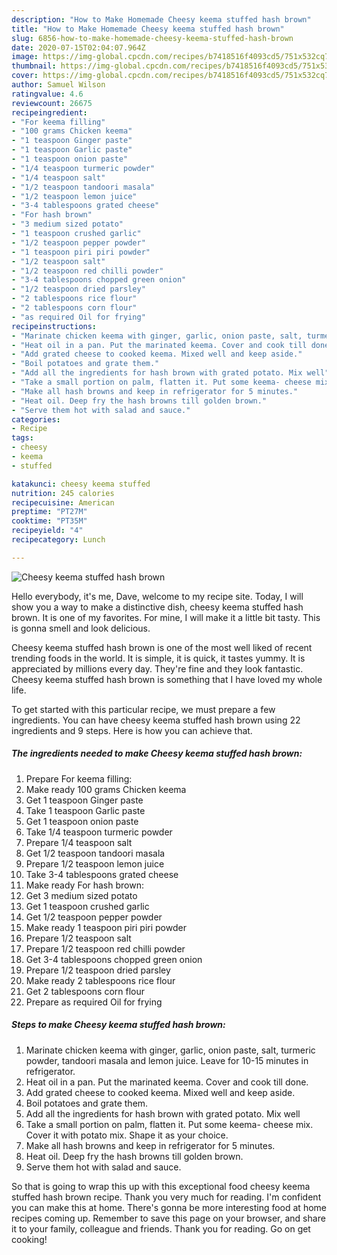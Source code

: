 ```yaml
---
description: "How to Make Homemade Cheesy keema stuffed hash brown"
title: "How to Make Homemade Cheesy keema stuffed hash brown"
slug: 6856-how-to-make-homemade-cheesy-keema-stuffed-hash-brown
date: 2020-07-15T02:04:07.964Z
image: https://img-global.cpcdn.com/recipes/b7418516f4093cd5/751x532cq70/cheesy-keema-stuffed-hash-brown-recipe-main-photo.jpg
thumbnail: https://img-global.cpcdn.com/recipes/b7418516f4093cd5/751x532cq70/cheesy-keema-stuffed-hash-brown-recipe-main-photo.jpg
cover: https://img-global.cpcdn.com/recipes/b7418516f4093cd5/751x532cq70/cheesy-keema-stuffed-hash-brown-recipe-main-photo.jpg
author: Samuel Wilson
ratingvalue: 4.6
reviewcount: 26675
recipeingredient:
- "For keema filling"
- "100 grams Chicken keema"
- "1 teaspoon Ginger paste"
- "1 teaspoon Garlic paste"
- "1 teaspoon onion paste"
- "1/4 teaspoon turmeric powder"
- "1/4 teaspoon salt"
- "1/2 teaspoon tandoori masala"
- "1/2 teaspoon lemon juice"
- "3-4 tablespoons grated cheese"
- "For hash brown"
- "3 medium sized potato"
- "1 teaspoon crushed garlic"
- "1/2 teaspoon pepper powder"
- "1 teaspoon piri piri powder"
- "1/2 teaspoon salt"
- "1/2 teaspoon red chilli powder"
- "3-4 tablespoons chopped green onion"
- "1/2 teaspoon dried parsley"
- "2 tablespoons rice flour"
- "2 tablespoons corn flour"
- "as required Oil for frying"
recipeinstructions:
- "Marinate chicken keema with ginger, garlic, onion paste, salt, turmeric powder, tandoori masala and lemon juice. Leave for 10-15 minutes in refrigerator."
- "Heat oil in a pan. Put the marinated keema. Cover and cook till done."
- "Add grated cheese to cooked keema. Mixed well and keep aside."
- "Boil potatoes and grate them."
- "Add all the ingredients for hash brown with grated potato. Mix well"
- "Take a small portion on palm, flatten it. Put some keema- cheese mix. Cover it with potato mix. Shape it as your choice."
- "Make all hash browns and keep in refrigerator for 5 minutes."
- "Heat oil. Deep fry the hash browns till golden brown."
- "Serve them hot with salad and sauce."
categories:
- Recipe
tags:
- cheesy
- keema
- stuffed

katakunci: cheesy keema stuffed 
nutrition: 245 calories
recipecuisine: American
preptime: "PT27M"
cooktime: "PT35M"
recipeyield: "4"
recipecategory: Lunch

---
```



![Cheesy keema stuffed hash brown](https://img-global.cpcdn.com/recipes/b7418516f4093cd5/751x532cq70/cheesy-keema-stuffed-hash-brown-recipe-main-photo.jpg)

Hello everybody, it's me, Dave, welcome to my recipe site. Today, I will show you a way to make a distinctive dish, cheesy keema stuffed hash brown. It is one of my favorites. For mine, I will make it a little bit tasty. This is gonna smell and look delicious.

Cheesy keema stuffed hash brown is one of the most well liked of recent trending foods in the world. It is simple, it is quick, it tastes yummy. It is appreciated by millions every day. They're fine and they look fantastic. Cheesy keema stuffed hash brown is something that I have loved my whole life.




To get started with this particular recipe, we must prepare a few ingredients. You can have cheesy keema stuffed hash brown using 22 ingredients and 9 steps. Here is how you can achieve that.

<!--inarticleads1-->

##### The ingredients needed to make Cheesy keema stuffed hash brown:

1. Prepare For keema filling:
1. Make ready 100 grams Chicken keema
1. Get 1 teaspoon Ginger paste
1. Take 1 teaspoon Garlic paste
1. Get 1 teaspoon onion paste
1. Take 1/4 teaspoon turmeric powder
1. Prepare 1/4 teaspoon salt
1. Get 1/2 teaspoon tandoori masala
1. Prepare 1/2 teaspoon lemon juice
1. Take 3-4 tablespoons grated cheese
1. Make ready For hash brown:
1. Get 3 medium sized potato
1. Get 1 teaspoon crushed garlic
1. Get 1/2 teaspoon pepper powder
1. Make ready 1 teaspoon piri piri powder
1. Prepare 1/2 teaspoon salt
1. Prepare 1/2 teaspoon red chilli powder
1. Get 3-4 tablespoons chopped green onion
1. Prepare 1/2 teaspoon dried parsley
1. Make ready 2 tablespoons rice flour
1. Get 2 tablespoons corn flour
1. Prepare as required Oil for frying




<!--inarticleads2-->

##### Steps to make Cheesy keema stuffed hash brown:

1. Marinate chicken keema with ginger, garlic, onion paste, salt, turmeric powder, tandoori masala and lemon juice. Leave for 10-15 minutes in refrigerator.
1. Heat oil in a pan. Put the marinated keema. Cover and cook till done.
1. Add grated cheese to cooked keema. Mixed well and keep aside.
1. Boil potatoes and grate them.
1. Add all the ingredients for hash brown with grated potato. Mix well
1. Take a small portion on palm, flatten it. Put some keema- cheese mix. Cover it with potato mix. Shape it as your choice.
1. Make all hash browns and keep in refrigerator for 5 minutes.
1. Heat oil. Deep fry the hash browns till golden brown.
1. Serve them hot with salad and sauce.




So that is going to wrap this up with this exceptional food cheesy keema stuffed hash brown recipe. Thank you very much for reading. I'm confident you can make this at home. There's gonna be more interesting food at home recipes coming up. Remember to save this page on your browser, and share it to your family, colleague and friends. Thank you for reading. Go on get cooking!
